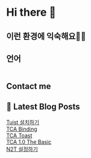 # Hi there 👋

## 이런 환경에 익숙해요✍🏼

## 언어

<p>
  <img alt="" src= "https://img.shields.io/badge/Swift-DC6241?style=flat-square&logo=Swift&logoColor=white"/>
</p>

## Contact me

## 📕 Latest Blog Posts

<a href=https://dely.tistory.com/203>Tuist 설치하기</a></br><a href=https://dely.tistory.com/201>TCA Binding</a></br><a href=https://dely.tistory.com/200>TCA Toast</a></br><a href=https://dely.tistory.com/199>TCA 1.0 The Basic</a></br><a href=https://dely.tistory.com/198>N2T 설정하기</a></br>